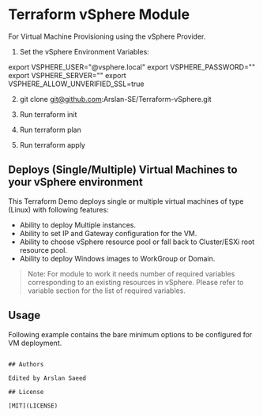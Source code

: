 # Terraform vSphere Module

For Virtual Machine Provisioning using the vSphere Provider.

1. Set the vSphere Environment Variables:

export VSPHERE_USER="<Username>@vsphere.local"
export VSPHERE_PASSWORD="<Password>"
export VSPHERE_SERVER="<IP Address>"
export VSPHERE_ALLOW_UNVERIFIED_SSL=true

2. git clone git@github.com:Arslan-SE/Terraform-vSphere.git

3. Run terraform init

4. Run terraform plan

5. Run terraform apply

## Deploys (Single/Multiple) Virtual Machines to your vSphere environment

This Terraform Demo deploys single or multiple virtual machines of type (Linux) with following features:

* Ability to deploy Multiple instances.
* Ability to set IP and Gateway configuration for the VM.
* Ability to choose vSphere resource pool or fall back to Cluster/ESXi root resource pool.
* Ability to deploy Windows images to WorkGroup or Domain.

> Note: For module to work it needs number of required variables corresponding to an existing resources in vSphere. Please refer to variable section for the list of required variables.

## Usage

Following example contains the bare minimum options to be configured for VM deployment.

```

## Authors

Edited by Arslan Saeed

## License

[MIT](LICENSE)